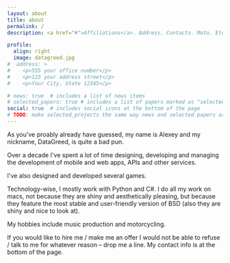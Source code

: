 ```yaml
---
layout: about
title: about
permalink: /
description: <a href="#">Affiliations</a>. Address. Contacts. Moto. Etc.

profile:
  align: right
  image: datagreed.jpg
#  address: >
#    <p>555 your office number</p>
#    <p>123 your address street</p>
#    <p>Your City, State 12345</p>

# news: true  # includes a list of news items
# selected_papers: true # includes a list of papers marked as "selected={true}"
social: true  # includes social icons at the bottom of the page
# TODO: make selected_projects the same way news and selected papers are implemented
---
```


As you've proably already have guessed, my name is Alexey and my nickname, DataGreed, is quite a bad pun.

Over a decade I've spent a lot of time designing, developing and managing 
the development of mobile and web apps, APIs and other services.   

I've also designed and developed several games. 

Technology-wise, I mostly work with Python and C#. I do all my work on macs, not because they are shiny and 
aesthetically pleasing, but because they feature the most stable and user-friendly version of BSD (also they are shiny and nice 
to look at). 

My hobbies include music production and motorcycling.

If you would like to hire me / make me an offer I would not be able to refuse / talk to me for whatever reason – 
drop me a line. My contact info is at the bottom of the page.